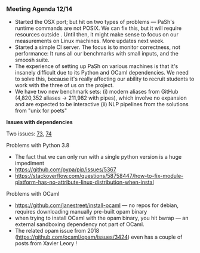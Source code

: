 
### Meeting Agenda 12/14

* Started the OSX port; but hit on two types of problems — PaSh's runtime commands are not POSIX. We can fix this, but it will require resources outside . Until then, it might make sense to focus on our measurements on Linux machines. More updates next week.
* Started a simple CI server. The focus is to monitor correctness, not performance: It runs all our benchmarks with small inputs, and the smoosh suite.
* The experience of setting up PaSh on various machines is that it's insanely difficult due to its Python and OCaml dependencies. We need to solve this, because it's really affecting our ability to recruit students to work with the three of us on the project.
* We have two new benchmark sets: (i) modern aliases from GitHub (4,820,352 aliases -> 211,982 with pipes), which involve no expansion and are expected to be interactive (ii) NLP pipelines from the solutions from "unix for poets"



**Issues with dependencies**

Two issues: [73](https://github.com/andromeda/pash/issues/73), [74](https://github.com/andromeda/pash/issues/74)

Problems with Python 3.8
* The fact that we can only run with a single python version is a huge impediment
* https://github.com/pypa/pip/issues/5367
* https://stackoverflow.com/questions/58758447/how-to-fix-module-platform-has-no-attribute-linux-distribution-when-instal

Problems with OCaml
* https://github.com/janestreet/install-ocaml — no repos for debian, requires downloading manually pre-built opam binary
* when trying to install OCaml with the opam binary, you hit bwrap — an external sandboxing dependency not part of OCaml.
* The related opam issue from 2018 (https://github.com/ocaml/opam/issues/3424) even has a couple of posts from Xavier Leory !
